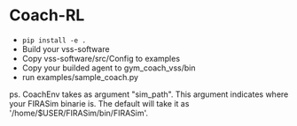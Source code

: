 # Coach-RL

- `pip install -e .`
- Build your vss-software
- Copy vss-software/src/Config to examples
- Copy your builded agent to gym_coach_vss/bin
- run examples/sample_coach.py

ps. CoachEnv takes as argument "sim_path". This argument indicates where 
your FIRASim binarie is. The default will take it as '/home/$USER/FIRASim/bin/FIRASim'.